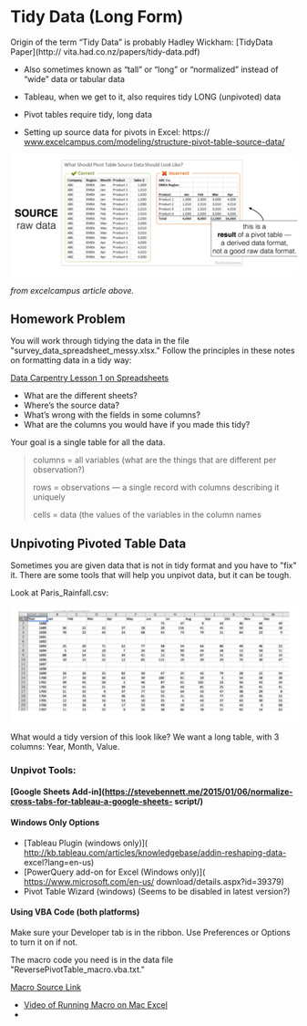 
# Tidy Data (Long Form)

Origin of the term “Tidy Data” is probably Hadley Wickham: [TidyData Paper](http:// vita.had.co.nz/papers/tidy-data.pdf)

* Also sometimes known as “tall” or “long” or “normalized” instead of
“wide” data or tabular data
* Tableau, when we get to it, also requires tidy LONG (unpivoted) data
* Pivot tables require tidy, long data

* Setting up source data for pivots in Excel: https:// www.excelcampus.com/modeling/structure-pivot-table-source-data/


<img src="assets/TidyData-fd1b5.png">

*from excelcampus article above.*

## Homework Problem

You will work through tidying the data in the file "survey_data_spreadsheet_messy.xlsx."  Follow the principles in these notes on formatting data in a tidy way:

[Data Carpentry Lesson 1 on Spreadsheets](http://www.datacarpentry.org/spreadsheet-ecology-lesson/01-format-data/)

* What are the different sheets?
* Where’s the source data?
* What’s wrong with the fields in some columns?
* What are the columns you would have if you made this tidy?

Your goal is a single table for all the data.

 > columns = all variables (what are the things that are different per observation?)
 >
 > rows = observations — a single record with columns describing it uniquely
 >
 > cells = data (the values of the variables in the column names

## Unpivoting Pivoted Table Data

Sometimes you are given data that is not in tidy format and you have to "fix" it.  There are some tools that will help you unpivot data, but it can be tough.

Look at Paris_Rainfall.csv:

<img src="assets/TidyData-db540.png">

What would a tidy version of this look like?  We want a long table, with 3 columns: Year, Month, Value.

### Unpivot Tools:

#### [Google Sheets Add-in](https://stevebennett.me/2015/01/06/normalize-cross-tabs-for-tableau-a-google-sheets- script/)

#### Windows Only Options

* [Tableau Plugin (windows only)]( http://kb.tableau.com/articles/knowledgebase/addin-reshaping-data- excel?lang=en-us)
* [PowerQuery add-on for Excel (Windows only)]( https://www.microsoft.com/en-us/ download/details.aspx?id=39379)
* Pivot Table Wizard (windows) (Seems to be disabled in latest version?)

#### Using VBA Code (both platforms)

Make sure your Developer tab is in the ribbon.  Use Preferences or Options to turn it on if not.

The macro code you need is in the data file "ReversePivotTable_macro.vba.txt."

[Macro Source Link](spreadsheetpage.com/index.php/tip/creating_a_database_table_from_a_summary_table/)

* [Video of Running Macro on Mac Excel](https://youtu.be/dpnIwhmmbLA)
* 
